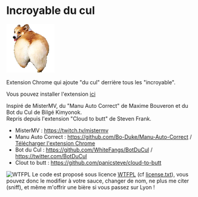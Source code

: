 Incroyable du cul
=============

![Corgi](icons/icon_128.png)

Extension Chrome qui ajoute "du cul" derrière tous les "incroyable".

Vous pouvez installer l'extension [ici](https://chrome.google.com/webstore/detail/incroyable-du-cul/jkhncalbljfjmgiopdnapejgkkdaaklf) 


Inspiré de MisterMV, du "Manu Auto Correct" de Maxime Bouveron et du Bot du Cul de Bilgé Kimyonok.  
Repris depuis l'extension "Cloud to butt" de Steven Frank.

- MisterMV : https://twitch.tv/mistermv
- Manu Auto Correct : https://github.com/Bo-Duke/Manu-Auto-Correct / [Télécharger l'extension Chrome](https://chrome.google.com/webstore/detail/manu-auto-correct/eamgamedjemopbnggghghnciejnbdpoe)
- Bot du Cul : https://github.com/WhiteFangs/BotDuCul / https://twitter.com/BotDuCul
- Clout to butt : https://github.com/panicsteve/cloud-to-butt  
  
![WTFPL](http://www.wtfpl.net/wp-content/uploads/2012/12/wtfpl-badge-1.png)
Le code est proposé sous licence [WTFPL](https://fr.wikipedia.org/wiki/WTFPL) (cf [license.txt](https://github.com/dut/incroyable-du-cul/blob/master/LICENSE.txt)), vous pouvez donc le modifier à votre sauce, changer de nom, ne plus me citer (sniff), et même m'offrir une bière si vous passez sur Lyon !
